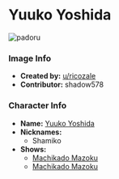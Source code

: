 # Yuuko Yoshida

![padoru](https://raw.githubusercontent.com/shadow578/Padoru-Padoru/master/Padoru/demon-girl-next-door-shamiko.png "Yuuko Yoshida")

### Image Info
* **Created by:**    [u/ricozale](https://www.reddit.com/r/Padoru/comments/d82a3r/shamiko_from_the_demon_girl_next_door_d/)
* **Contributor:**   shadow578

### Character Info
* **Name:**   [Yuuko Yoshida](https://myanimelist.net/character/170466)
* **Nicknames:**
  * Shamiko
* **Shows:**
  * [Machikado Mazoku](https://myanimelist.net/anime/39071/Machikado_Mazoku)
  * [Machikado Mazoku](https://myanimelist.net/manga/108566/Machikado_Mazoku)


